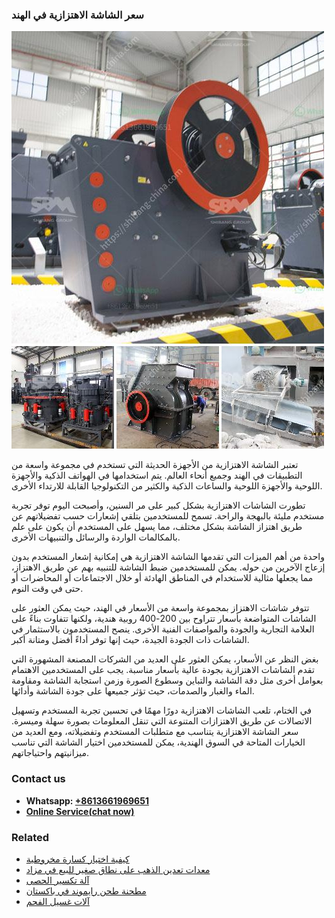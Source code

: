 <h3>سعر الشاشة الاهتزازية في الهند</h3><img src='1701850980.jpg' alt=''><p>تعتبر الشاشة الاهتزازية من الأجهزة الحديثة التي تستخدم في مجموعة واسعة من التطبيقات في الهند وجميع أنحاء العالم. يتم استخدامها في الهواتف الذكية والأجهزة اللوحية والأجهزة اللوحية والساعات الذكية والكثير من التكنولوجيا القابلة للارتداء الأخرى.</p><p>تطورت الشاشات الاهتزازية بشكل كبير على مر السنين، وأصبحت اليوم توفر تجربة مستخدم مليئة بالبهجة والراحة. تسمح للمستخدمين بتلقي إشعارات حسب تفضيلاتهم عن طريق اهتزاز الشاشة بشكل مختلف، مما يسهل على المستخدم أن يكون على علم بالمكالمات الواردة والرسائل والتنبيهات الأخرى.</p><p>واحدة من أهم الميزات التي تقدمها الشاشة الاهتزازية هي إمكانية إشعار المستخدم بدون إزعاج الآخرين من حوله. يمكن للمستخدمين ضبط الشاشة للتنبيه بهم عن طريق الاهتزاز، مما يجعلها مثالية للاستخدام في المناطق الهادئة أو خلال الاجتماعات أو المحاضرات أو حتى في وقت النوم.</p><p>تتوفر شاشات الاهتزاز بمجموعة واسعة من الأسعار في الهند، حيث يمكن العثور على الشاشات المتواضعة بأسعار تتراوح بين 200-400 روبية هندية، ولكنها تتفاوت بناءً على العلامة التجارية والجودة والمواصفات الفنية الأخرى. ينصح المستخدمون بالاستثمار في الشاشات ذات الجودة الجيدة، حيث إنها توفر أداءً أفضل ومتانة أكبر.</p><p>بغض النظر عن الأسعار، يمكن العثور على العديد من الشركات المصنعة المشهورة التي تقدم الشاشات الاهتزازية بجودة عالية بأسعار مناسبة. يجب على المستخدمين الاهتمام بعوامل أخرى مثل دقة الشاشة والتباين وسطوع الصورة وزمن استجابة الشاشة ومقاومة الماء والغبار والصدمات، حيث تؤثر جميعها على جودة الشاشة وأدائها.</p><p>في الختام، تلعب الشاشات الاهتزازية دورًا مهمًا في تحسين تجربة المستخدم وتسهيل الاتصالات عن طريق الاهتزازات المتنوعة التي تنقل المعلومات بصورة سهلة وميسرة. سعر الشاشة الاهتزازية يتناسب مع متطلبات المستخدم وتفضيلاته، ومع العديد من الخيارات المتاحة في السوق الهندية، يمكن للمستخدمين اختيار الشاشة التي تناسب ميزانيتهم واحتياجاتهم.</p><h3>Contact us</h3><ul><li><strong>Whatsapp:&nbsp;<a href="https://wa.me/8613661969651">+8613661969651</a></strong></li><li><a href="https://swt.shibang-china.com/?git&amp;zhl&amp;سعر الشاشة الاهتزازية في الهند"><strong>Online Service(chat now)</strong></a></li></ul><h3>Related</h3><ul><li><a href='كيفية اختيار كسارة مخروطية.md'>كيفية اختيار كسارة مخروطية</a></li><li><a href='معدات تعدين الذهب على نطاق صغير للبيع في مزاد.md'>معدات تعدين الذهب على نطاق صغير للبيع في مزاد</a></li><li><a href='آلة تكسير الحصى.md'>آلة تكسير الحصى</a></li><li><a href='مطحنة طحن رايموند في باكستان.md'>مطحنة طحن رايموند في باكستان</a></li><li><a href='آلات غسيل الفحم.md'>آلات غسيل الفحم</a></li></ul>